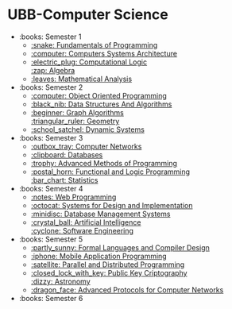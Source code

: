 # UBB-Computer Science

<ul>
    <li>:books:     Semester 1
        <ul>
            <li>
                <a href="https://github.com/ecaterinacatargiu/FP"> 
                    :snake:  Fundamentals of Programming 
                </a>
            </li>  
            <li>  
                <a href="https://github.com/ecaterinacatargiu/ASC"> 
                    :computer: Computers Systems Architecture
                </a> 
            </li>
            <li> 
                <a href="https://github.com/ecaterinacatargiu/ComputationalLogic"> 
                    :electric_plug: Computational Logic
                </a> 
            </li>
            </li>
                <a href="https://github.com/ecaterinacatargiu/Algebra"> 
                    :zap: Algebra
                </a> 
            </li>
            <li> 
                <a href="https://github.com/ecaterinacatargiu/Mathematical Analysis"> 
                    :leaves: Mathematical Analysis
                </a> 
            </li>           
        </ul>
    </li>
    <li>:books: Semester 2
        <ul>
                <li>
                    <a href="https://github.com/ecaterinacatargiu/OOP"> 
                        :computer:  Object Oriented Programming 
                    </a>
                </li>  
                <li>  
                    <a href="https://github.com/ecaterinacatargiu/DSA"> 
                        :black_nib: Data Structures And Algorithms
                    </a> 
                </li>
                <li> 
                    <a href="https://github.com/ecaterinacatargiu/Graphs"> 
                        :beginner: Graph Algorithms
                    </a> 
                </li>
                </li>
                    <a href="https://github.com/ecaterinacatargiu/Geometry"> 
                        :triangular_ruler: Geometry
                    </a> 
                </li>
                <li> 
                    <a href="https://github.com/ecaterinacatargiu/DynamicSystems"> 
                        :school_satchel: Dynamic Systems
                    </a> 
                </li>           
           </ul>
    </li>
    <li>:books: Semester 3
        <ul>
                <li>
                    <a href="https://github.com/ecaterinacatargiu/ComputerNetworks"> 
                        :outbox_tray:  Computer Networks 
                    </a>
                </li>  
                <li>  
                    <a href="https://github.com/ecaterinacatargiu/DB"> 
                        :clipboard: Databases
                    </a> 
                </li>
                <li> 
                    <a href="https://github.com/ecaterinacatargiu/MAP"> 
                        :trophy: Advanced Methods of Programming
                    </a> 
                </li>
                <li> 
                    <a href="https://github.com/ecaterinacatargiu/PLF"> 
                        :postal_horn: Functional and Logic Programming
                    </a> 
                </li>
                </li>
                    <a href="https://github.com/ecaterinacatargiu/Statistics"> 
                        :bar_chart: Statistics
                    </a> 
                </li>           
           </ul>
    </li>
    <li>:books: Semester 4
        <ul>
                <li>
                    <a href="https://github.com/ecaterinacatargiu/Web"> 
                        :notes:  Web Programming 
                    </a>
                </li>  
                <li>  
                    <a href="https://github.com/ecaterinacatargiu/MPP"> 
                        :octocat: Systems for Design and Implementation
                    </a> 
                </li>
                <li> 
                    <a href="https://github.com/ecaterinacatargiu/DB2"> 
                        :minidisc: Database Management Systems
                    </a> 
                </li>
                <li> 
                    <a href="https://github.com/ecaterinacatargiu/PLF"> 
                        :crystal_ball: Artificial Intelligence
                    </a> 
                </li>
                </li>
                    <a href="https://github.com/ecaterinacatargiu/Statistics"> 
                        :cyclone: Software Engineering
                    </a> 
                </li>           
           </ul>
    </li>
    <li>:books: Semester 5
        <ul>
                <li>
                    <a href="https://github.com/ecaterinacatargiu/FLCD"> 
                        :partly_sunny: Formal Languages and Compiler Design
                    </a>
                </li>  
                <li>  
                    <a href="https://github.com/ecaterinacatargiu/MA"> 
                       :iphone:  Mobile Application Programming
                    </a> 
                </li>
                <li> 
                    <a href="https://github.com/ecaterinacatargiu/PDP"> 
                        :satellite:  Parallel and Distributed Programming
                    </a> 
                </li>
                <li> 
                    <a href="https://github.com/ecaterinacatargiu/Cryptography"> 
                        :closed_lock_with_key: Public Key Criptography
                    </a> 
                </li>
                </li>
                    <a href="https://github.com/ecaterinacatargiu/Astronomy"> 
                        :dizzy: Astronomy
                    </a> 
                </li>   
                <li>
                    <a href="https://github.com/ecaterinacatargiu/Protocols"> 
                        :dragon_face: Advanced Protocols for Computer Networks
                    </a> 
                </li> 
           </ul>
    </li>
    <li>:books: Semester 6
    </li>
</ul>
                
        

